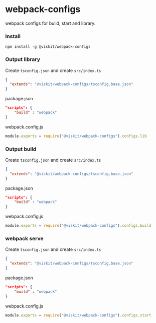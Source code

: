 # webpack-configs

webpack configs for build, start and library.

### Install

    npm install -g @viskit/webpack-configs

### Output library

Create `tsconfig.json` and create `src/index.ts`

```json
{
  "extends": "@viskit/webpack-configs/tsconfig.base.json"
}
```

package.json

```json
"scripts": {
    "build" : "webpack"
}
```

webpack.config.js

```js
module.exports = require("@viskit/webpack-configs").configs.lib
```


### Output build

Create `tsconfig.json` and create `src/index.ts`

```json
{
  "extends": "@viskit/webpack-configs/tsconfig.base.json"
}
```

package.json

```json
"scripts": {
    "build" : "webpack"
}
```

webpack.config.js

```js
module.exports = require("@viskit/webpack-configs").configs.build
```


### webpack serve 

Create `tsconfig.json` and create `src/index.ts`

```json
{
  "extends": "@viskit/webpack-configs/tsconfig.base.json"
}
```

package.json

```json
"scripts": {
    "build" : "webpack"
}
```

webpack.config.js

```js
module.exports = require("@viskit/webpack-configs").configs.start
```

